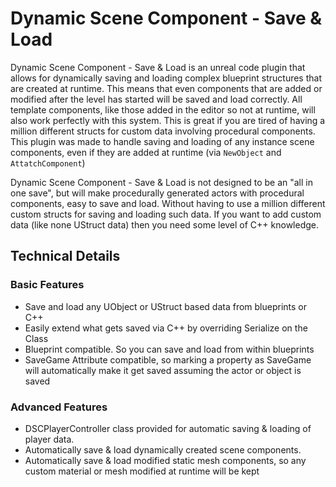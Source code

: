 # Dynamic Scene Component - Save & Load 

Dynamic Scene Component - Save & Load is an unreal code plugin that allows for dynamically saving and loading complex blueprint structures that are created at runtime. This means that even components that are added or modified after the level has started will be saved and load correctly. All template components, like those added in the editor so not at runtime, will also work perfectly with this system. This is great if you are tired of having a million different structs for custom data involving procedural components. This plugin was made to handle saving and loading of any instance scene components, even if they are added at runtime (via `NewObject` and `AttatchComponent`) 

Dynamic Scene Component - Save & Load is not designed to be an "all in one save", but will make procedurally generated actors with procedural components, easy to save and load. Without having to use a million different custom structs for saving and loading such data. If you want to add custom data (like none UStruct data) then you need some level of C++ knowledge. 

## Technical Details
### Basic Features
* Save and load any UObject or UStruct based data from blueprints or C++
* Easily extend what gets saved via C++ by overriding Serialize on the Class 
* Blueprint compatible. So you can save and load from within blueprints
* SaveGame Attribute compatible, so marking a property as SaveGame will automatically make it get saved assuming the actor or object is saved
### Advanced Features
* DSCPlayerController class provided for automatic saving & loading of player data.
* Automatically save & load dynamically created scene components.
* Automatically save & load modified static mesh components, so any custom material or mesh modified at runtime will be kept
